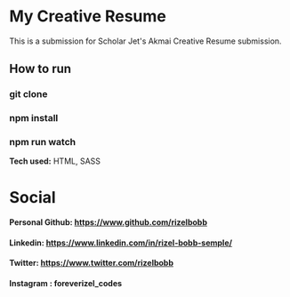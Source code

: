 # My Creative Resume
This is a submission for Scholar Jet's Akmai Creative Resume submission. 

## How to run
### git clone
### npm install
### npm run watch

**Tech used:** HTML, SASS

# Social
#### Personal Github: https://www.github.com/rizelbobb
#### Linkedin: https://www.linkedin.com/in/rizel-bobb-semple/
#### Twitter: https://www.twitter.com/rizelbobb
#### Instagram : foreverizel_codes





